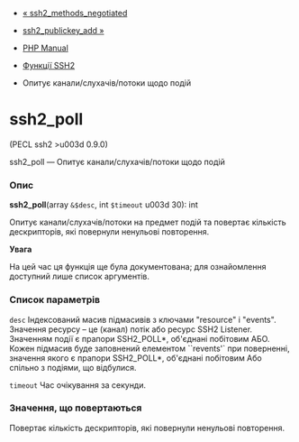 - [« ssh2_methods_negotiated](function.ssh2-methods-negotiated.md)
- [ssh2_publickey_add »](function.ssh2-publickey-add.md)

- [PHP Manual](index.md)
- [Функції SSH2](ref.ssh2.md)
- Опитує канали/слухачів/потоки щодо подій

# ssh2_poll

(PECL ssh2 \>u003d 0.9.0)

ssh2_poll — Опитує канали/слухачів/потоки щодо подій

### Опис

**ssh2_poll**(array `&$desc`, int `$timeout` u003d 30): int

Опитує канали/слухачів/потоки на предмет подій та повертає
кількість дескрипторів, які повернули ненульові повторення.

**Увага**

На цей час ця функція ще була документована; для
ознайомлення доступний лише список аргументів.

### Список параметрів

`desc`
Індексований масив підмасивів з ключами "resource" і "events".
Значення ресурсу – це (канал) потік або ресурс SSH2 Listener. Значенням
події є прапори SSH2_POLL*, об'єднані побітовим АБО. Кожен
підмасив буде заповнений елементом ``revents'` при поверненні, значення
якого є прапори SSH2_POLL\*, об'єднані побітовим
Або спільно з подіями, що відбулися.

`timeout`
Час очікування за секунди.

### Значення, що повертаються

Повертає кількість дескрипторів, які повернули ненульові
повторення.

